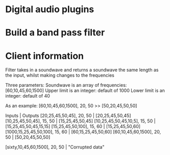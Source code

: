 # Digital audio plugins
# Build a band pass filter

# Client information
Filter takes in a soundwave and returns a soundwave the same length as the input, whilst making changes to the frequencies

Three parameters:
Soundwave is an array of frequencies: [60,10,45,60,1500]
Upper limit is an integer: default of 1000
Lower limit is an integer: default of 40

As an example:
[60,10,45,60,1500], 20, 50   >>   [50,20,45,50,50]

Inputs                           | Outputs
[20,25,45,50,45], 20, 50         | [20,25,45,50,45]
[10,25,45,50,45], 15, 50         | [15,25,45,50,45]
[10,25,45,50,45,10,5], 15, 50    | [15,25,45,50,45,15,15]
[15,25,45,50,100], 15, 60        | [15,25,45,50,60]
[1000,15,25,45,50,100], 15, 60   | [60,15,25,45,50,60]
[60,10,45,60,1500], 20, 50       | [50,20,45,50,50]


[sixty,10,45,60,1500], 20, 50    | "Corrupted data"